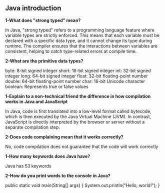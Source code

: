 ## Java introduction

**1-What does "strong typed" mean?**

In Java, "strong typed" refers to a programming language feature where variable types are strictly enforced. This means that each variable must be declared with a specific data type, and it cannot change its type during runtime. The compiler ensures that the interactions between variables are consistent, helping to catch type-related errors at compile time.

 

**2-What are the primitive data types?**

byte: 8-bit signed integer
short: 16-bit signed integer
int: 32-bit signed integer
long: 64-bit signed integer
float: 32-bit floating-point number
double: 64-bit floating-point number
char: 16-bit Unicode character
boolean: Represents true or false values

**1-Explain to a non-technical friend the difference in how compilation works in Java and JavaScript**

In Java, code is first translated into a low-level format called bytecode, which is then executed by the Java Virtual Machine (JVM). In contrast, JavaScript is directly interpreted by the browser or server without a separate compilation step.

**2-Does code complaining mean that it works correctly?**

No, code compilation does not guarantee that the code will work correctly

**1-How many keywords does Java have?**

Java has 53 keywords

**2-How do you print words to the console in Java?**

public static void main(String[] args) {
System.out.println("Hello, world!");
}